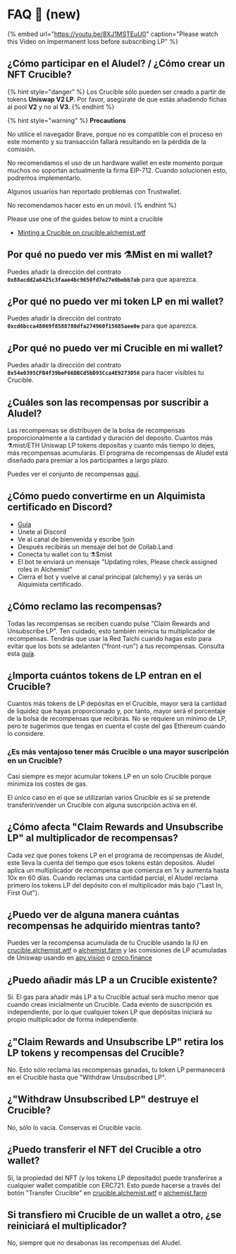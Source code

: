 # FAQ 📖 \(new\)

{% embed url="https://youtu.be/8XJ1MSTEuU0" caption="Please watch this Video on Impermanent loss before subscribing LP" %}

## **¿Cómo participar en el Aludel? / ¿Cómo crear un NFT Crucible?**

{% hint style="danger" %}
Los Crucible sólo pueden ser creado a partir de tokens **Uniswap V2 LP**. Por favor, asegúrate de que estás añadiendo fichas al pool **V2** y no al **V3**.
{% endhint %}

{% hint style="warning" %}
**Precautions** 

No utilice el navegador Brave, porque no es compatible con el proceso en este momento y su transacción fallará resultando en la pérdida de la comisión.

No recomendamos el uso de un hardware wallet en este momento porque muchos no soportan actualmente la firma EIP-712. Cuando solucionen esto, podremos implementarlo.

Algunos usuarios han reportado problemas con Trustwallet.

No recomendamos hacer esto en un móvil.
{% endhint %}

Please use one of the guides below to mint a crucible

* [Minting a Crucible on crucible.alchemist.wtf](guides-crucible.alchemist.wtf/)

## **Por qué no puedo ver mis ⚗️Mist en mi wallet?**

Puedes añadir la dirección del contrato **`0x88acdd2a6425c3faae4bc9650fd7e27e0bebb7ab`** para que aparezca.

## **¿Por qué no puedo ver mi token LP en mi wallet?**

Puedes añadir la dirección del contrato **`0xcd6bcca48069f8588780dfa274960f15685aee0e`** para que aparezca.

## **¿Por qué no puedo ver mi Crucible en mi wallet?**

Puedes añadir la dirección del contrato **`0x54e0395CFB4f39beF66DBCd5bD93Cca4E9273D56`** para hacer visibles tu Crucible.

## **¿Cuáles son las recompensas por suscribir a Aludel?**

Las recompensas se distribuyen de la bolsa de recompensas proporcionalmente a la cantidad y duración del deposito. Cuantos más ⚗️mist/ETH Uniswap LP tokens depositas y cuanto más tiempo lo dejes, más recompensas acumularás. El programa de recompensas de Aludel está diseñado para premiar a los participantes a largo plazo.

Puedes ver el conjunto de recompensas [aquí](https://etherscan.io/address/0x04108d6e9a51bec5170f8fd953a156cf754ba541).

## **¿Cómo puedo convertirme en un Alquimista certificado en Discord?**

* [Guía](https://alchemist-docs.gitbook.io/alchemist/crucible/how-to-become-a-certified-alchemist-on-discord)
* Únete al Discord
* Ve al canal de bienvenida y escribe !join
* Después recibirás un mensaje del bot de Collab.Land
* Conecta tu wallet con tu ⚗️$mist
* El bot te enviará un mensaje "Updating roles, Please check assigned roles in Alchemist"
* Cierra el bot y vuelve al canal principal \(alchemy\) y ya serás un Alquimista certificado.

## **¿Cómo reclamo las recompensas?**

Todas las recompensas se reciben cuando pulse "Claim Rewards and Unsubscribe LP". Ten cuidado, esto también reinicia tu multiplicador de recompensas. Tendrás que usar la Red Taichi cuando hagas esto para evitar que los bots se adelanten \("front-run"\) a tus recompensas. Consulta esta [guía]().

## **¿Importa cuántos tokens de LP entran en el Crucible?**

Cuantos más tokens de LP depósitas en el Crucible, mayor será la cantidad de liquidez que hayas proporcionado y, por tanto, mayor será el porcentaje de la bolsa de recompensas que recibirás. No se requiere un mínimo de LP, pero te sugerimos que tengas en cuenta el coste del gas Ethereum cuando lo considere.

### **¿Es más ventajoso tener más Crucible o una mayor suscripción en un Crucible?**

Casi siempre es mejor acumular tokens LP en un solo Crucible porque minimiza los costes de gas.

El único caso en el que se utilizarían varios Crucible es si se pretende transferir/vender un Crucible con alguna suscripción activa en él.

## **¿Cómo afecta "Claim Rewards and Unsubscribe LP" al multiplicador de recompensas?**

Cada vez que pones tokens LP en el programa de recompensas de Aludel, este lleva la cuenta del tiempo que esos tokens están depositos. Aludel aplica un multiplicador de recompensa que comienza en 1x y aumenta hasta 10x en 60 días. Cuando reclamas una cantidad parcial, el Aludel reclama primero los tokens LP del depósito con el multiplicador más bajo \("Last In, First Out"\).

## **¿Puedo ver de alguna manera cuántas recompensas he adquirido mientras tanto?**

Puedes ver la recompensa acumulada de tu Crucible usando la IU en [crucible.alchemist.wtf](https://crucible.alchemist.wtf/) o [alchemist.farm](https://alchemist.farm/) y las comisiones de LP acumuladas de Uniswap usando en [apy.vision](https://apy.vision/) o [croco.finance](https://croco.finance/)

## **¿Puedo añadir más LP a un Crucible existente?**

Sí. El gas para añadir más LP a tu Crucible actual será mucho menor que cuando creas inicialmente un Crucible. Cada evento de suscripción es independiente, por lo que cualquier token LP que depósitas iniciará su propio multiplicador de forma independiente.

## **¿"Claim Rewards and Unsubscribe LP" retira los LP tokens y recompensas del Crucible?**

No. Esto sólo reclama las recompensas ganadas, tu token LP permanecerá en el Crucible hasta que "Withdraw Unsubscribed LP".

## **¿"Withdraw Unsubscribed LP" destruye el Crucible?**

No, sólo lo vacía. Conservas el Crucible vacío.

## **¿Puedo transferir el NFT del Crucible a otro wallet?**

Sí, la propiedad del NFT \(y los tokens LP depositado\) puede transferirse a cualquier wallet compatible con ERC721. Esto puede hacerse a través del botón "Transfer Crucible" en [crucible.alchemist.wtf](https://crucible.alchemist.wtf/) o [alchemist.farm](https://alchemist.farm/)

## **Si transfiero mi Crucible de un wallet a otro, ¿se reiniciará el multiplicador?**

No, siempre que no desabonas las recompensas del Aludel.


